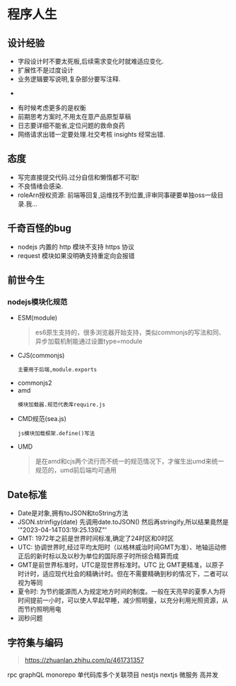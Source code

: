 # 程序人生

## 设计经验
- 字段设计时不要太死板,后续需求变化时就难适应变化.
- 扩展性不是过度设计
- 业务逻辑要写说明,复杂部分要写注释.
- ~~~能稳定运行,也要能让人看得懂.~~~
- 有时候考虑更多的是权衡
- 前期思考方案时,不用太在意产品原型草稿
- 日志要详细不能省,定位问题的救命良药
- 网络请求出错一定要处理.社交考核 insights 经常出错.

## 态度
- 写完直接提交代码.过分自信和懒惰都不可取!
- 不良情绪会感染.
- roleArn授权资源: 前端等回复,运维找不到位置,评审同事硬要单独oss一级目录.我...


## 千奇百怪的bug
- nodejs 内置的 http 模块不支持 https 协议
- request 模块如果没明确支持重定向会报错

## 前世今生

### nodejs模块化规范
- ESM(module)
  > es6原生支持的，很多浏览器开始支持，类似commonjs的写法和同、异步加载机制能通过设置type=module
- CJS(commonjs)
  ```
  主要用于后端,module.exports
  ```
- commonjs2
- amd
  ```
  模块加载器.规范代表库require.js
  ```
- CMD规范(sea.js)
  ```
  js模块加载框架.define()写法
  ```
- UMD
  > 是在amd和cjs两个流行而不统一的规范情况下，才催生出umd来统一规范的，umd前后端均可通用

## Date标准
- Date是对象,拥有toJSON和toString方法
- JSON.strinfigy(date) 先调用date.toJSON() 然后再stringify,所以结果竟然是 '"2023-04-14T03:19:25.139Z"'
- GMT: 1972年之前是世界时间标准,确定了24时区和0时区
- UTC: 协调世界时,经过平均太阳时（以格林威治时间GMT为准）、地轴运动修正后的新时标以及以秒为单位的国际原子时所综合精算而成
- GMT是前世界标准时，UTC是现世界标准时。UTC 比 GMT更精准，以原子时计时，适应现代社会的精确计时。但在不需要精确到秒的情况下，二者可以视为等同
- 夏令时: 为节约能源而人为规定地方时间的制度。一般在天亮早的夏季人为将时间提前一小时，可以使人早起早睡，减少照明量，以充分利用光照资源，从而节约照明用电
- 润秒问题

## 字符集与编码
> https://zhuanlan.zhihu.com/p/461731357



rpc
graphQL
monorepo 单代码库多个关联项目
nestjs
nextjs
微服务
高并发